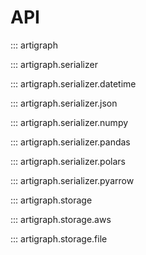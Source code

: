 # API

::: artigraph

::: artigraph.serializer

::: artigraph.serializer.datetime

::: artigraph.serializer.json

::: artigraph.serializer.numpy

::: artigraph.serializer.pandas

::: artigraph.serializer.polars

::: artigraph.serializer.pyarrow

::: artigraph.storage

::: artigraph.storage.aws

::: artigraph.storage.file
